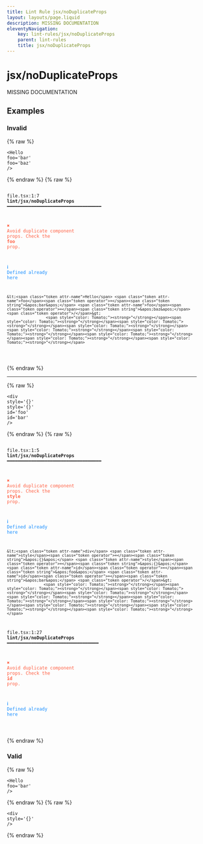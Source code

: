 ```yaml
---
title: Lint Rule jsx/noDuplicateProps
layout: layouts/page.liquid
description: MISSING DOCUMENTATION
eleventyNavigation:
	key: lint-rules/jsx/noDuplicateProps
	parent: lint-rules
	title: jsx/noDuplicateProps
---
```


# jsx/noDuplicateProps

MISSING DOCUMENTATION

<!-- EVERYTHING BELOW IS AUTOGENERATED. SEE SCRIPTS FOLDER FOR UPDATE SCRIPTS hash(a3fbb0b556bc5f2e277d907657b23dc8bda1a80b) -->

## Examples
### Invalid
{% raw %}<pre class="language-text"><code class="language-text">&lt;<span class="token attr-name">Hello</span> <span class="token attr-name">foo</span><span class="token operator">=</span><span class="token string">&apos;bar&apos;</span> <span class="token attr-name">foo</span><span class="token operator">=</span><span class="token string">&apos;baz&apos;</span> <span class="token operator">/</span>&gt;</code></pre>{% endraw %}
{% raw %}<pre class="language-text"><code class="language-text">
 <span style="text-decoration-style: dotted;">file.tsx:1:7</span> <strong>lint/jsx/noDuplicateProps</strong> ━━━━━━━━━━━━━━━━━━━━━━━━━━━━━━━━━━━

  <strong><span style="color: Tomato;">✖ </span></strong><span style="color: Tomato;">Avoid duplicate component props. Check the </span><span style="color: Tomato;"><strong>foo</strong></span><span style="color: Tomato;"> prop.</span>

  <strong><span style="color: DodgerBlue;">ℹ </span></strong><span style="color: DodgerBlue;">Defined already here</span>

    &lt;<span class="token attr-name">Hello</span> <span class="token attr-name">foo</span><span class="token operator">=</span><span class="token string">&apos;bar&apos;</span> <span class="token attr-name">foo</span><span class="token operator">=</span><span class="token string">&apos;baz&apos;</span> <span class="token operator">/</span>&gt;
                     <span style="color: Tomato;"><strong>^</strong></span><span style="color: Tomato;"><strong>^</strong></span><span style="color: Tomato;"><strong>^</strong></span><span style="color: Tomato;"><strong>^</strong></span><span style="color: Tomato;"><strong>^</strong></span><span style="color: Tomato;"><strong>^</strong></span><span style="color: Tomato;"><strong>^</strong></span><span style="color: Tomato;"><strong>^</strong></span><span style="color: Tomato;"><strong>^</strong></span>

</code></pre>{% endraw %}

---------------

{% raw %}<pre class="language-text"><code class="language-text">&lt;<span class="token attr-name">div</span> <span class="token attr-name">style</span><span class="token operator">=</span><span class="token string">&apos;{}&apos;</span> <span class="token attr-name">style</span><span class="token operator">=</span><span class="token string">&apos;{}&apos;</span> <span class="token attr-name">id</span><span class="token operator">=</span><span class="token string">&apos;foo&apos;</span> <span class="token attr-name">id</span><span class="token operator">=</span><span class="token string">&apos;bar&apos;</span> <span class="token operator">/</span>&gt;</code></pre>{% endraw %}
{% raw %}<pre class="language-text"><code class="language-text">
 <span style="text-decoration-style: dotted;">file.tsx:1:5</span> <strong>lint/jsx/noDuplicateProps</strong> ━━━━━━━━━━━━━━━━━━━━━━━━━━━━━━━━━━━

  <strong><span style="color: Tomato;">✖ </span></strong><span style="color: Tomato;">Avoid duplicate component props. Check the </span><span style="color: Tomato;"><strong>style</strong></span><span style="color: Tomato;"> prop.</span>

  <strong><span style="color: DodgerBlue;">ℹ </span></strong><span style="color: DodgerBlue;">Defined already here</span>

    &lt;<span class="token attr-name">div</span> <span class="token attr-name">style</span><span class="token operator">=</span><span class="token string">&apos;{}&apos;</span> <span class="token attr-name">style</span><span class="token operator">=</span><span class="token string">&apos;{}&apos;</span> <span class="token attr-name">id</span><span class="token operator">=</span><span class="token string">&apos;foo&apos;</span> <span class="token attr-name">id</span><span class="token operator">=</span><span class="token string">&apos;bar&apos;</span> <span class="token operator">/</span>&gt;
                    <span style="color: Tomato;"><strong>^</strong></span><span style="color: Tomato;"><strong>^</strong></span><span style="color: Tomato;"><strong>^</strong></span><span style="color: Tomato;"><strong>^</strong></span><span style="color: Tomato;"><strong>^</strong></span><span style="color: Tomato;"><strong>^</strong></span><span style="color: Tomato;"><strong>^</strong></span><span style="color: Tomato;"><strong>^</strong></span><span style="color: Tomato;"><strong>^</strong></span><span style="color: Tomato;"><strong>^</strong></span>

 <span style="text-decoration-style: dotted;">file.tsx:1:27</span> <strong>lint/jsx/noDuplicateProps</strong> ━━━━━━━━━━━━━━━━━━━━━━━━━━━━━━━━━━

  <strong><span style="color: Tomato;">✖ </span></strong><span style="color: Tomato;">Avoid duplicate component props. Check the </span><span style="color: Tomato;"><strong>id</strong></span><span style="color: Tomato;"> prop.</span>

  <strong><span style="color: DodgerBlue;">ℹ </span></strong><span style="color: DodgerBlue;">Defined already here</span>

</code></pre>{% endraw %}
### Valid
{% raw %}<pre class="language-text"><code class="language-text">&lt;<span class="token attr-name">Hello</span> <span class="token attr-name">foo</span><span class="token operator">=</span><span class="token string">&apos;bar&apos;</span> <span class="token operator">/</span>&gt;</code></pre>{% endraw %}
{% raw %}<pre class="language-text"><code class="language-text">&lt;<span class="token attr-name">div</span>  <span class="token attr-name">style</span><span class="token operator">=</span><span class="token string">&apos;{}&apos;</span> <span class="token operator">/</span>&gt;</code></pre>{% endraw %}
